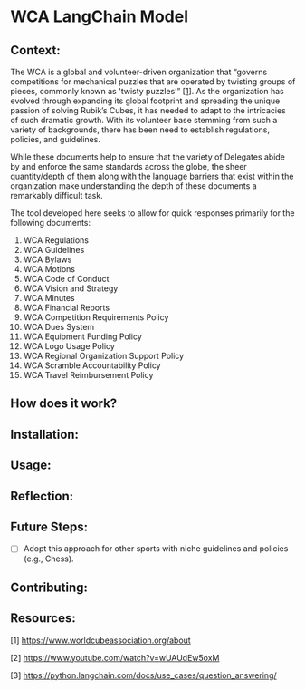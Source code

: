 # WCA LangChain Model

## Context:

The WCA is a global and volunteer-driven organization that “governs competitions for mechanical puzzles that are operated by twisting groups of pieces, commonly known as 'twisty puzzles’” [[1](https://www.worldcubeassociation.org/about)]. As the organization has evolved through expanding its global footprint and spreading the unique passion of solving Rubik’s Cubes, it has needed to adapt to the intricacies of such dramatic growth. With its volunteer base stemming from such a variety of backgrounds, there has been need to establish regulations, policies, and guidelines. 

While these documents help to ensure that the variety of Delegates abide by and enforce the same standards across the globe, the sheer quantity/depth of them along with the language barriers that exist within the organization make understanding the depth of these documents a remarkably difficult task.

The tool developed here seeks to allow for quick responses primarily for the following documents:

1. WCA Regulations
2. WCA Guidelines
3. WCA Bylaws
4. WCA Motions
5. WCA Code of Conduct
6. WCA Vision and Strategy
7. WCA Minutes
8. WCA Financial Reports
9. WCA Competition Requirements Policy
10. WCA Dues System
11. WCA Equipment Funding Policy
12. WCA Logo Usage Policy
13. WCA Regional Organization Support Policy
14. WCA Scramble Accountability Policy
15. WCA Travel Reimbursement Policy

## How does it work?

## Installation:

## Usage:

## Reflection:

## Future Steps:

- [ ]  Adopt this approach for other sports with niche guidelines and policies (e.g., Chess).

## Contributing:

## Resources:

[1] https://www.worldcubeassociation.org/about

[2] https://www.youtube.com/watch?v=wUAUdEw5oxM

[3] https://python.langchain.com/docs/use_cases/question_answering/
